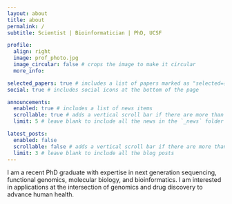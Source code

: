 ```yaml
---
layout: about
title: about
permalink: /
subtitle: Scientist | Bioinformatician | PhD, UCSF

profile:
  align: right
  image: prof_photo.jpg
  image_circular: false # crops the image to make it circular
  more_info: 

selected_papers: true # includes a list of papers marked as "selected={true}"
social: true # includes social icons at the bottom of the page

announcements:
  enabled: true # includes a list of news items
  scrollable: true # adds a vertical scroll bar if there are more than 3 news items
  limit: 5 # leave blank to include all the news in the `_news` folder

latest_posts:
  enabled: false
  scrollable: false # adds a vertical scroll bar if there are more than 3 new posts items
  limit: 3 # leave blank to include all the blog posts
---
```


I am a recent PhD graduate with expertise in next generation sequencing, functional genomics, molecular biology, and bioinformatics. I am interested in applications at the intersection of genomics and drug discovery to advance human health.
